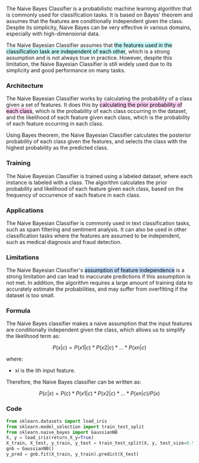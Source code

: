 
The Naive Bayes Classifier is a probabilistic machine learning algorithm that is commonly used for classification tasks. It is based on Bayes' theorem and assumes that the features are conditionally independent given the class. Despite its simplicity, Naive Bayes can be very effective in various domains, especially with high-dimensional data.

The Naive Bayesian Classifier assumes that <mark style="background: #ABF7F7A6;">the features used in the classification task are independent of each other</mark>, which is a strong assumption and is not always true in practice. However, despite this limitation, the Naive Bayesian Classifier is still widely used due to its simplicity and good performance on many tasks.


### Architecture

The Naive Bayesian Classifier works by calculating the probability of a class given a set of features. It does this by <mark style="background: #FFB8EBA6;">calculating the prior probability of each class</mark>, which is the probability of each class occurring in the dataset, and the likelihood of each feature given each class, which is the probability of each feature occurring in each class.

Using Bayes theorem, the Naive Bayesian Classifier calculates the posterior probability of each class given the features, and selects the class with the highest probability as the predicted class.


### Training

The Naive Bayesian Classifier is trained using a labeled dataset, where each instance is labeled with a class. The algorithm calculates the prior probability and likelihood of each feature given each class, based on the frequency of occurrence of each feature in each class.


### Applications

The Naive Bayesian Classifier is commonly used in text classification tasks, such as spam filtering and sentiment analysis. It can also be used in other classification tasks where the features are assumed to be independent, such as medical diagnosis and fraud detection.


### Limitations

The Naive Bayesian Classifier's <mark style="background: #ADCCFFA6;">assumption of feature independence</mark> is a strong limitation and can lead to inaccurate predictions if this assumption is not met. In addition, the algorithm requires a large amount of training data to accurately estimate the probabilities, and may suffer from overfitting if the dataset is too small.


### Formula

The Naive Bayes classifier makes a naive assumption that the input features are conditionally independent given the class, which allows us to simplify the likelihood term as:

$$P(x|c) = P(x1|c) * P(x2|c) * ... * P(xn|c)$$

where:

-   xi is the ith input feature.

Therefore, the Naive Bayes classifier can be written as:

$$P(c|x) = P(c) * P(x1|c) * P(x2|c) * ... * P(xn|c) / P(x)$$

### Code

```python
from sklearn.datasets import load_iris
from sklearn.model_selection import train_test_split
from sklearn.naive_bayes import GaussianNB
X, y = load_iris(return_X_y=True)
X_train, X_test, y_train, y_test = train_test_split(X, y, test_size=0.5, random_state=0)
gnb = GaussianNB()
y_pred = gnb.fit(X_train, y_train).predict(X_test)
```

